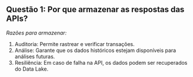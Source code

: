 ## **Questão 1: Por que armazenar as respostas das APIs?**

*Razões para armazenar:*

1. Auditoria: Permite rastrear e verificar transações.
2. Análise: Garante que os dados históricos estejam disponíveis para análises futuras.
3. Resiliência: Em caso de falha na API, os dados podem ser recuperados do Data Lake.
